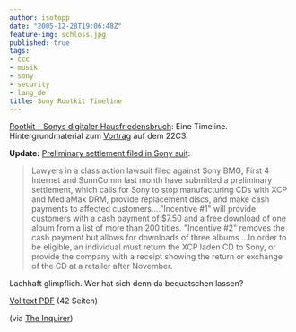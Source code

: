 ```yaml
---
author: isotopp
date: "2005-12-28T19:06:48Z"
feature-img: schloss.jpg
published: true
tags:
- ccc
- musik
- sony
- security
- lang_de
title: Sony Rootkit Timeline
---
```


[Rootkit - Sonys digitaler Hausfriedensbruch](http://www.netzpolitik.org/2005/rookit-sonys-digitaler-hausfriedensbruch):
Eine Timeline. Hintergrundmaterial zum
[Vortrag](https://events.ccc.de/congress/2005/fahrplan/events/1132.en.html)
auf dem 22C3.

**Update:**
[Preliminary settlement filed in Sony suit](http://www.betanews.com/article/Preliminary_Settlement_Filed_in_Sony_Suit/1135841071):

> Lawyers in a class action lawsuit filed against Sony BMG, First 4 Internet
> and SunnComm last month have submitted a preliminary settlement, which
> calls for Sony to stop manufacturing CDs with XCP and MediaMax DRM,
> provide replacement discs, and make cash payments to affected
> customers...."Incentive #1" will provide customers with a cash payment of
> $7.50 and a free download of one album from a list of more than 200
> titles. "Incentive #2" removes the cash payment but allows for downloads
> of three albums....In order to be eligible, an individual must return the
> XCP laden CD to Sony, or provide the company with a receipt showing the
> return or exchange of the CD at a retailer after November.

Lachhaft glimpflich. Wer hat sich denn da bequatschen lassen?

[Volltext PDF](http://www.sunbelt-software.com/ihs/alex/sonysettleme23423423434nt.pdf) (42 Seiten)

(via  [The Inquirer](http://www.theinquirer.net/?article=28607))
